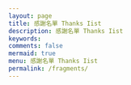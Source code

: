 ```yaml
---
layout: page
title: 感謝名單 Thanks Iist
description: 感謝名單 Thanks Iist
keywords: 
comments: false
mermaid: true
menu: 感謝名單 Thanks Iist
permalink: /fragments/
---
```



